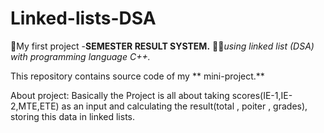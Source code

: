 # Linked-lists-DSA

📃My first project -**SEMESTER RESULT SYSTEM.**
🙌🔗*using linked list (DSA) with programming language C++.*

This repository contains source code of my ** mini-project.**

About project: Basically the Project is all about taking scores(IE-1,IE-2,MTE,ETE) as an input 
							and calculating the result(total , poiter , grades), storing this data in linked lists.
               

